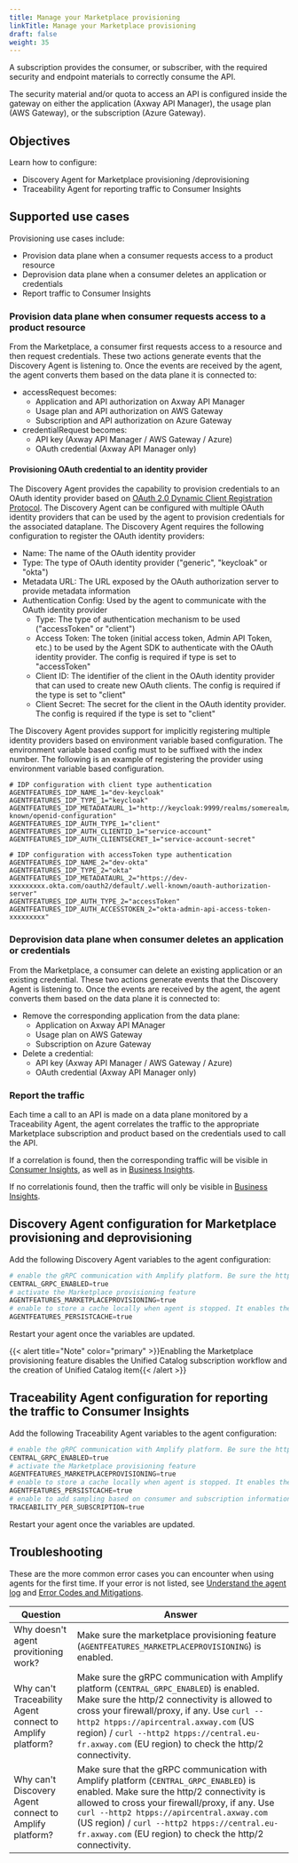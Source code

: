 ```yaml
---
title: Manage your Marketplace provisioning
linkTitle: Manage your Marketplace provisioning
draft: false
weight: 35 
---
```


A subscription provides the consumer, or subscriber, with the required security and endpoint materials to correctly consume the API.

The security material and/or quota to access an API is configured inside the gateway on either the application (Axway API Manager), the usage plan (AWS Gateway), or the subscription (Azure Gateway).

## Objectives

Learn how to configure:

* Discovery Agent for Marketplace provisioning /deprovisioning
* Traceability Agent for reporting traffic to Consumer Insights

## Supported use cases

Provisioning use cases include:

* Provision data plane when a consumer requests access to a product resource
* Deprovision data plane when a consumer deletes an application or credentials
* Report traffic to Consumer Insights

### Provision data plane when consumer requests access to a product resource

From the Marketplace, a consumer first requests access to a resource and then request credentials. These two actions generate events that the Discovery Agent is listening to. Once the events are received by the agent, the agent converts them based on the data plane it is connected to:

* accessRequest becomes:
    * Application and API authorization on Axway API Manager
    * Usage plan and API authorization on AWS Gateway
    * Subscription and API authorization on Azure Gateway
* credentialRequest becomes:
    * API key (Axway API Manager / AWS Gateway / Azure)
    * OAuth credential (Axway API Manager only)

#### Provisioning OAuth credential to an identity provider

The Discovery Agent provides the capability to provision credentials to an OAuth identity provider based on [OAuth 2.0 Dynamic Client Registration Protocol](https://datatracker.ietf.org/doc/html/rfc7591). The Discovery Agent can be configured with multiple OAuth identity providers that can be used by the agent to provision credentials for the associated dataplane. The Discovery Agent requires the following configuration to register the OAuth identity providers:

* Name: The name of the OAuth identity provider
* Type: The type of OAuth identity provider ("generic", "keycloak" or "okta")
* Metadata URL: The URL exposed by the OAuth authorization server to provide metadata information
* Authentication Config: Used by the agent to communicate with the OAuth identity provider
    * Type: The type of authentication mechanism to be used ("accessToken" or "client")
    * Access Token: The token (initial access token, Admin API Token, etc.) to be used by the Agent SDK to authenticate with the OAuth identity provider. The config is required if type is set to "accessToken"
    * Client ID: The identifier of the client in the OAuth identity provider that can used to create new OAuth clients. The config is required if the type is set to "client"
    * Client Secret: The secret for the client in the OAuth identity provider. The config is required if the type is set to "client"

The Discovery Agent provides support for implicitly registering multiple identity providers based on environment variable based configuration. The environment variable based config must to be suffixed with the index number. The following is an example of registering the provider using environment variable based configuration.

```shell
# IDP configuration with client type authentication
AGENTFEATURES_IDP_NAME_1="dev-keycloak"
AGENTFEATURES_IDP_TYPE_1="keycloak"
AGENTFEATURES_IDP_METADATAURL_1="http://keycloak:9999/realms/somerealm/.well-known/openid-configuration"
AGENTFEATURES_IDP_AUTH_TYPE_1="client"
AGENTFEATURES_IDP_AUTH_CLIENTID_1="service-account"
AGENTFEATURES_IDP_AUTH_CLIENTSECRET_1="service-account-secret"

# IDP configuration with accessToken type authentication
AGENTFEATURES_IDP_NAME_2="dev-okta"
AGENTFEATURES_IDP_TYPE_2="okta"
AGENTFEATURES_IDP_METADATAURL_2="https://dev-xxxxxxxxx.okta.com/oauth2/default/.well-known/oauth-authorization-server"
AGENTFEATURES_IDP_AUTH_TYPE_2="accessToken"
AGENTFEATURES_IDP_AUTH_ACCESSTOKEN_2="okta-admin-api-access-token-xxxxxxxxx"
```

### Deprovision data plane when consumer deletes an application or credentials

From the Marketplace, a consumer can delete an existing application or an existing credential. These two actions generate events that the Discovery Agent is listening to. Once the events are received by the agent, the agent converts them based on the data plane it is connected to:

* Remove the corresponding application from the data plane:
    * Application on Axway API MAnager
    * Usage plan on AWS Gateway
    * Subscription on Azure Gateway
* Delete a credential:
    * API key (Axway API Manager / AWS Gateway / Azure)
    * OAuth credential (Axway API Manager only)

### Report the traffic

Each time a call to an API is made on a data plane monitored by a Traceability Agent, the agent correlates the traffic to the appropriate Marketplace subscription and product based on the credentials used to call the API.

If a correlation is found, then the corresponding traffic will be visible in [Consumer Insights](/docs/manage_marketplace/consumer_experience/consumer_insights), as well as in [Business Insights](/docs/get_actionable_insights).

If no correlationis found, then the traffic will only be visible in [Business Insights](/docs/get_actionable_insights).

## Discovery Agent configuration for Marketplace provisioning and deprovisioning

Add the following Discovery Agent variables to the agent configuration:

```powershell
# enable the gRPC communication with Amplify platform. Be sure the http/2 connectivity is allowed to cross your firewall/proxy if any.
CENTRAL_GRPC_ENABLED=true
# activate the Marketplace provisioning feature
AGENTFEATURES_MARKETPLACEPROVISIONING=true
# enable to store a cache locally when agent is stopped. It enables the agent to resume his treatment from where it left when restarting.
AGENTFEATURES_PERSISTCACHE=true
```

Restart your agent once the variables are updated.

{{< alert title="Note" color="primary" >}}Enabling the Marketplace provisioning feature disables the Unified Catalog subscription workflow and the creation of Unified Catalog item{{< /alert >}}

## Traceability Agent configuration for reporting the traffic to Consumer Insights

Add the following Traceability Agent variables to the agent configuration:

```powershell
# enable the gRPC communication with Amplify platform. Be sure the http/2 connectivity is allowed to cross your firewall/proxy if any.
CENTRAL_GRPC_ENABLED=true
# activate the Marketplace provisioning feature
AGENTFEATURES_MARKETPLACEPROVISIONING=true
# enable to store a cache locally when agent is stopped. It enables the agent to resume his treatment from where it left when restarting.
AGENTFEATURES_PERSISTCACHE=true
# enable to add sampling based on consumer and subscription information so each consumer can see a certain percentage of the traffic
TRACEABILITY_PER_SUBSCRIPTION=true
```

Restart your agent once the variables are updated.

## Troubleshooting

These are the more common error cases you can encounter when using agents for the first time. If your error is not listed, see [Understand the agent log](/docs/connect_manage_environ/connect_api_manager/tips-troubleshooting-and-limitations/#understand-the-agent-logs) and [Error Codes and Mitigations](/docs/connect_manage_environ/connect_api_manager/tips-troubleshooting-and-limitations/#error-codes-and-mitigations).

| Question                                                  | Answer                                                                                                                                                                                                                                                                                                                                          |
|-----------------------------------------------------------|-------------------------------------------------------------------------------------------------------------------------------------------------------------------------------------------------------------------------------------------------------------------------------------------------------------------------------------------------|
| Why doesn't agent provitioning work?                      | Make sure the marketplace provisioning feature (`AGENTFEATURES_MARKETPLACEPROVISIONING`) is enabled.                                                                                                                                                                                                                                            |
| Why can't Traceability Agent connect to Amplify platform? | Make sure the gRPC communication with Amplify platform (`CENTRAL_GRPC_ENABLED`) is enabled. Make sure the http/2 connectivity is allowed to cross your firewall/proxy, if any.  Use `curl --http2 htpps://apircentral.axway.com` (US region) / `curl --http2 htpps://central.eu-fr.axway.com` (EU region) to check the http/2 connectivity.     |
| Why can't Discovery Agent connect to Amplify platform?    | Make sure that the gRPC communication with Amplify platform (`CENTRAL_GRPC_ENABLED`) is enabled. Make sure the http/2 connectivity is allowed to cross your firewall/proxy, if any. Use `curl --http2 htpps://apircentral.axway.com` (US region) / `curl --http2 htpps://central.eu-fr.axway.com` (EU region) to check the http/2 connectivity. |
